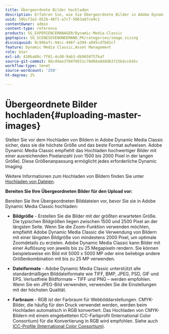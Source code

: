 ```yaml
---
title: Übergeordnete Bilder hochladen
description: Erfahren Sie, wie Sie Übergeordnete Bilder in Adobe Dynamic Media Classic hochladen.
uuid: 50bcf2e2-852b-48f1-a7c7-5063a87ce9c1
contentOwner: admin
content-type: reference
products: SG_EXPERIENCEMANAGER/Dynamic-Media-Classic
geptopics: SG_SCENESEVENONDEMAND_PK/categories/image_sizing
discoiquuid: 8c94bafc-94cc-496f-a394-a945cd7b02cf
feature: Dynamic Media Classic,Asset Management
role: User
exl-id: 410ba80c-7f01-4cd0-9ab3-db9658757ba7
source-git-commit: 8bc49ae3704f0551c70d68a0ddd63725bdcc645c
workflow-type: tm+mt
source-wordcount: '259'
ht-degree: 2%

---
```


# Übergeordnete Bilder hochladen{#uploading-master-images}

Stellen Sie vor dem Hochladen von Bildern in Adobe Dynamic Media Classic sicher, dass sie die höchste Größe und das beste Format aufweisen. Adobe Dynamic Media Classic empfiehlt das Hochladen hochwertiger Bilder mit einer ausreichenden Pixelanzahl (von 1500 bis 2000 Pixel in der langen Größe). Diese Größenanpassung ermöglicht jedes erforderliche Dynamic Imaging.

Weitere Informationen zum Hochladen von Bildern finden Sie unter [Hochladen von Dateien](uploading-files.md#uploading_files).

**Bereiten Sie Ihre Übergeordneten Bilder für den Upload vor:**

Bereiten Sie Ihre Übergeordneten Bilddateien vor, bevor Sie sie in Adobe Dynamic Media Classic hochladen:

* **Bildgröße**  - Erstellen Sie die Bilder mit der größten erwarteten Größe. Die typischen Bildgrößen liegen zwischen 1500 und 2500 Pixel an der längsten Seite. Wenn Sie die Zoom-Funktion verwenden möchten, empfiehlt Adobe Dynamic Media Classic die Verwendung von Bildern mit einer längsten Bildgröße von mindestens 2000 Pixel, um optimale Zoomdetails zu erzielen. Adobe Dynamic Media Classic kann Bilder mit einer Auflösung von jeweils bis zu 25 Megapixeln rendern. Sie können beispielsweise ein Bild mit 5000 x 5000 MP oder eine beliebige andere Größenkombination mit bis zu 25 MP verwenden.

* **Dateiformate**  - Adobe Dynamic Media Classic unterstützt alle standardmäßigen Bilddateiformate wie TIFF, BMP, JPEG, PSD, GIF und EPS. Verlustfreie Bildformate – TIFF und PNG – werden empfohlen. Wenn Sie ein JPEG-Bild verwenden, verwenden Sie die Einstellungen mit der höchsten Qualität.

* **Farbraum**  - RGB ist der Farbraum für Webbilddarstellungen. CMYK-Bilder, die häufig für den Druck verwendet werden, werden beim Hochladen automatisch in RGB konvertiert. Das Hochladen von CMYK-Bildern mit einem eingebetteten ICC-Farbprofil (International Color Consortium) für die Konvertierung in RGB wird empfohlen. Siehe auch [ICC-Profile (International Color Consortium)](/help/icc-profiles.md).
